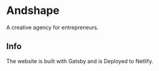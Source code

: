 # Andshape
A creative agency for entrepreneurs.

## Info
The website is built with Gatsby and is Deployed to Netlify.
